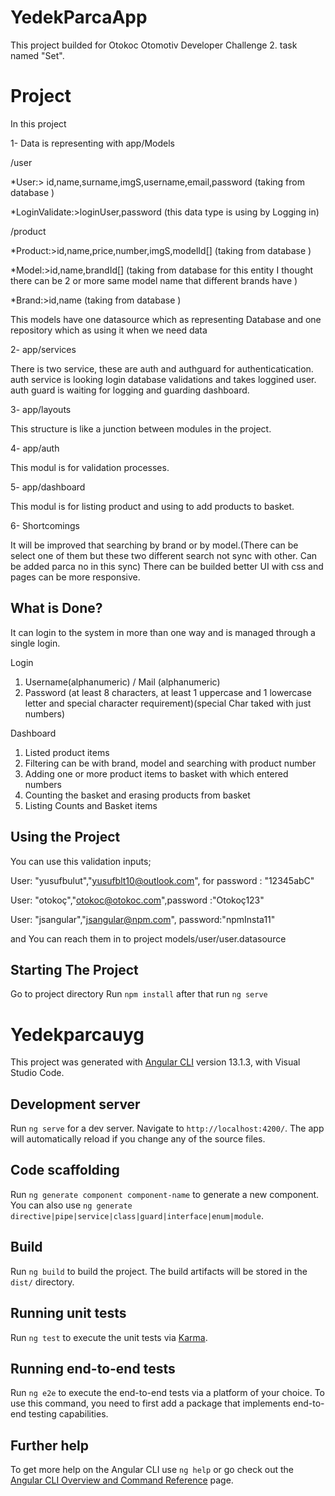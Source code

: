 # YedekParcaApp
This project builded for Otokoc Otomotiv Developer Challenge 2. task named "Set".

# Project
In this project

1- Data is representing with app/Models

/user

*User:> id,name,surname,imgS,username,email,password (taking from database )

*LoginValidate:>loginUser,password (this data type is using by Logging in)

/product

*Product:>id,name,price,number,imgS,modelId[] (taking from database )

*Model:>id,name,brandId[] (taking from database for this entity I thought there can be 2 or more same model name that different brands have )

*Brand:>id,name (taking from database )

This models have one datasource which as representing Database and one repository which as using it when we need data 

2- app/services

There is two service, these are auth and authguard for authenticatication.
auth service is looking login database validations and takes loggined user.
auth guard is waiting for logging and guarding dashboard.


3- app/layouts

This structure is like a junction between modules in the project.

4- app/auth

This modul is for validation processes.

5- app/dashboard

This modul is for listing product and using to add products to basket.

6- Shortcomings

It will be improved that searching by brand or by model.(There can be select one of them but these two different search not sync with other. Can be added parca no in this sync)
There can be builded better UI with css and pages can be more responsive.



## What is Done?

It can login to the system in more than one way and is managed through a single login.

Login

1. Username(alphanumeric) / Mail (alphanumeric)
2. Password (at least 8 characters, at least 1 uppercase and 1 lowercase letter and special character requirement)(special Char taked with just numbers)


Dashboard

1. Listed product items
2. Filtering can be with brand, model and searching with product number
3. Adding one or more  product items to basket with which entered numbers
4. Counting the basket and erasing products from basket
5. Listing Counts and Basket items

## Using the Project

You can use this validation inputs; 

User: "yusufbulut","yusufblt10@outlook.com", for password : "12345abC"

User: "otokoç","otokoc@otokoc.com",password :"Otokoç123"

User: "jsangular","jsangular@npm.com", password:"npmInsta11"

and You can reach them in to project models/user/user.datasource

## Starting The Project

Go to project directory
Run `npm install` after that run `ng serve`


# Yedekparcauyg

This project was generated with [Angular CLI](https://github.com/angular/angular-cli) version 13.1.3, with Visual Studio Code.

## Development server

Run `ng serve` for a dev server. Navigate to `http://localhost:4200/`. The app will automatically reload if you change any of the source files.

## Code scaffolding

Run `ng generate component component-name` to generate a new component. You can also use `ng generate directive|pipe|service|class|guard|interface|enum|module`.

## Build

Run `ng build` to build the project. The build artifacts will be stored in the `dist/` directory.

## Running unit tests

Run `ng test` to execute the unit tests via [Karma](https://karma-runner.github.io).

## Running end-to-end tests

Run `ng e2e` to execute the end-to-end tests via a platform of your choice. To use this command, you need to first add a package that implements end-to-end testing capabilities.

## Further help

To get more help on the Angular CLI use `ng help` or go check out the [Angular CLI Overview and Command Reference](https://angular.io/cli) page.

